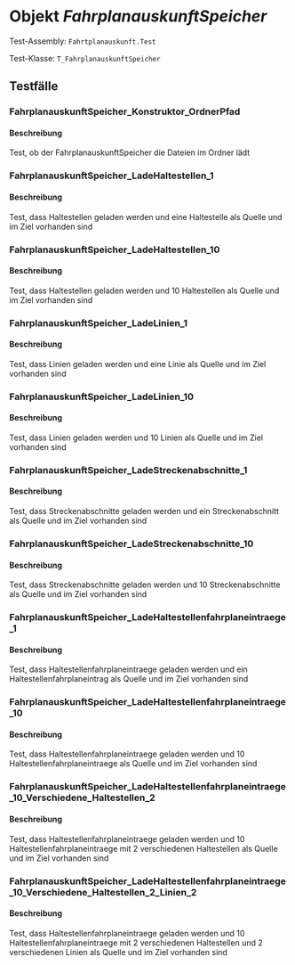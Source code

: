 # Objekt *FahrplanauskunftSpeicher*

Test-Assembly: `Fahrtplanauskunft.Test`

Test-Klasse: `T_FahrplanauskunftSpeicher`

## Testfälle

### FahrplanauskunftSpeicher_Konstruktor_OrdnerPfad

#### Beschreibung

Test, ob der FahrplanauskunftSpeicher die Dateien im Ordner lädt

### FahrplanauskunftSpeicher_LadeHaltestellen_1

#### Beschreibung

Test, dass Haltestellen geladen werden und eine Haltestelle als Quelle und im Ziel vorhanden sind

### FahrplanauskunftSpeicher_LadeHaltestellen_10

#### Beschreibung

Test, dass Haltestellen geladen werden und 10 Haltestellen als Quelle und im Ziel vorhanden sind

### FahrplanauskunftSpeicher_LadeLinien_1

#### Beschreibung

Test, dass Linien geladen werden und eine Linie als Quelle und im Ziel vorhanden sind

### FahrplanauskunftSpeicher_LadeLinien_10

#### Beschreibung

Test, dass Linien geladen werden und 10 Linien als Quelle und im Ziel vorhanden sind

### FahrplanauskunftSpeicher_LadeStreckenabschnitte_1

#### Beschreibung

Test, dass Streckenabschnitte geladen werden und ein Streckenabschnitt als Quelle und im Ziel vorhanden sind

### FahrplanauskunftSpeicher_LadeStreckenabschnitte_10

#### Beschreibung

Test, dass Streckenabschnitte geladen werden und 10 Streckenabschnitte als Quelle und im Ziel vorhanden sind

### FahrplanauskunftSpeicher_LadeHaltestellenfahrplaneintraege_1

#### Beschreibung

Test, dass Haltestellenfahrplaneintraege geladen werden und ein Haltestellenfahrplaneintrag als Quelle und im Ziel vorhanden sind

### FahrplanauskunftSpeicher_LadeHaltestellenfahrplaneintraege_10

#### Beschreibung

Test, dass Haltestellenfahrplaneintraege geladen werden und 10 Haltestellenfahrplaneintraege als Quelle und im Ziel vorhanden sind

### FahrplanauskunftSpeicher_LadeHaltestellenfahrplaneintraege_10_Verschiedene_Haltestellen_2

#### Beschreibung

Test, dass Haltestellenfahrplaneintraege geladen werden und 10 Haltestellenfahrplaneintraege mit 2 verschiedenen Haltestellen als Quelle und im Ziel vorhanden sind

### FahrplanauskunftSpeicher_LadeHaltestellenfahrplaneintraege_10_Verschiedene_Haltestellen_2_Linien_2

#### Beschreibung

Test, dass Haltestellenfahrplaneintraege geladen werden und 10 Haltestellenfahrplaneintraege mit 2 verschiedenen Haltestellen und 2 verschiedenen Linien als Quelle und im Ziel vorhanden sind